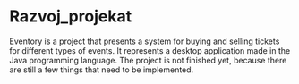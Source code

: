 # Razvoj_projekat
Eventory is a project that presents a system for buying and selling tickets for different types of events. It represents a desktop application made in the Java programming language. The project is not finished yet, because there are still a few things that need to be implemented.
